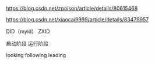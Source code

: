 https://blog.csdn.net/zpoison/article/details/80615468

https://blog.csdn.net/xiaocai9999/article/details/83479957

DID（myid）
ZXID

启动阶段
运行阶段

looking
following
leading
